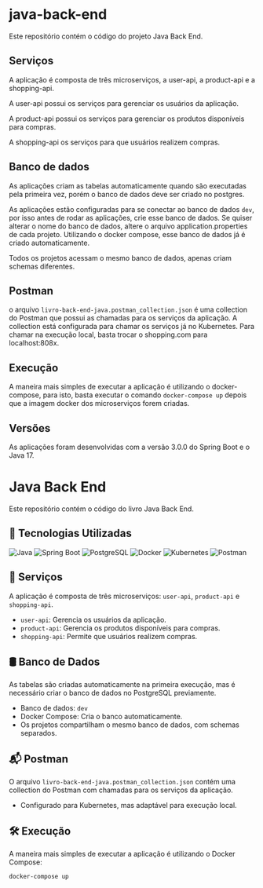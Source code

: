 # java-back-end

Este repositório contém o código do projeto Java Back End.

## Serviços

A aplicação é composta de três microserviços, a user-api, a product-api e a shopping-api.

A user-api possui os serviços para gerenciar os usuários da aplicação.

A product-api possui os serviços para gerenciar os produtos disponíveis para compras.

A shopping-api os serviços para que usuários realizem compras.

## Banco de dados

As aplicações criam as tabelas automaticamente quando são executadas pela primeira vez, porém o banco de dados deve ser criado no postgres.

As aplicações estão configuradas para se conectar ao banco de dados `dev`, por isso antes de rodar as aplicações, crie esse banco de dados. Se quiser alterar o nome do banco de dados, altere o arquivo application.properties de cada projeto. Utilizando o docker compose, esse banco de dados já é criado automaticamente.

Todos os projetos acessam o mesmo banco de dados, apenas criam schemas diferentes.

## Postman

o arquivo `livro-back-end-java.postman_collection.json` é uma collection do Postman que possui as chamadas para os serviços da aplicação. A collection está configurada para chamar os serviços já no Kubernetes. Para chamar na execução local, basta trocar o shopping.com para localhost:808x.

## Execução

A maneira mais simples de executar a aplicação é utilizando o docker-compose, para isto, basta executar o comando `docker-compose up` depois que a imagem docker dos microserviços forem criadas.

## Versões

As aplicações foram desenvolvidas com a versão 3.0.0 do Spring Boot e o Java 17.
# Java Back End

Este repositório contém o código do livro Java Back End.

## 🚀 Tecnologias Utilizadas

![Java](https://img.shields.io/badge/Java-ED8B00?style=for-the-badge&logo=java&logoColor=white)
![Spring Boot](https://img.shields.io/badge/Spring%20Boot-6DB33F?style=for-the-badge&logo=spring-boot&logoColor=white)
![PostgreSQL](https://img.shields.io/badge/PostgreSQL-316192?style=for-the-badge&logo=postgresql&logoColor=white)
![Docker](https://img.shields.io/badge/Docker-2496ED?style=for-the-badge&logo=docker&logoColor=white)
![Kubernetes](https://img.shields.io/badge/Kubernetes-326CE5?style=for-the-badge&logo=kubernetes&logoColor=white)
![Postman](https://img.shields.io/badge/Postman-FF6C37?style=for-the-badge&logo=postman&logoColor=white)

## 📑 Serviços

A aplicação é composta de três microserviços: `user-api`, `product-api` e `shopping-api`.

- `user-api`: Gerencia os usuários da aplicação.
- `product-api`: Gerencia os produtos disponíveis para compras.
- `shopping-api`: Permite que usuários realizem compras.

## 🛢 Banco de Dados

As tabelas são criadas automaticamente na primeira execução, mas é necessário criar o banco de dados no PostgreSQL previamente.

- Banco de dados: `dev`
- Docker Compose: Cria o banco automaticamente.
- Os projetos compartilham o mesmo banco de dados, com schemas separados.

## 📬 Postman

O arquivo `livro-back-end-java.postman_collection.json` contém uma collection do Postman com chamadas para os serviços da aplicação. 

- Configurado para Kubernetes, mas adaptável para execução local.

## 🛠 Execução

A maneira mais simples de executar a aplicação é utilizando o Docker Compose:

```bash
docker-compose up

